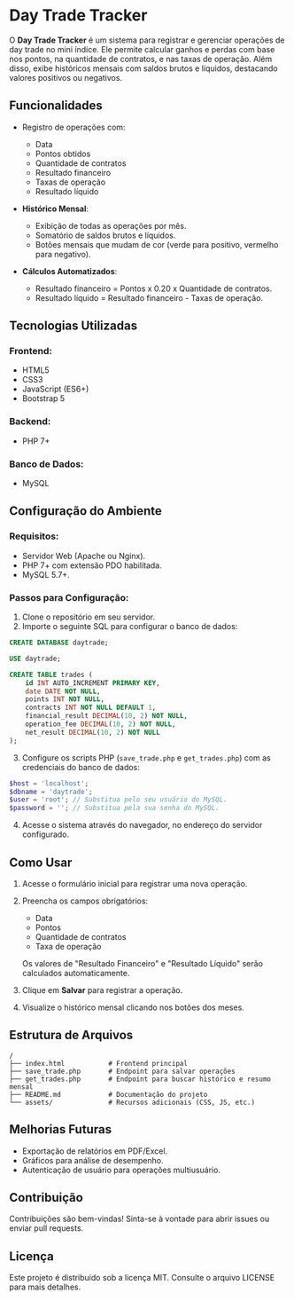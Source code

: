 # Day Trade Tracker

O **Day Trade Tracker** é um sistema para registrar e gerenciar operações de day trade no mini índice. Ele permite calcular ganhos e perdas com base nos pontos, na quantidade de contratos, e nas taxas de operação. Além disso, exibe históricos mensais com saldos brutos e líquidos, destacando valores positivos ou negativos.

## Funcionalidades

- Registro de operações com:
  - Data
  - Pontos obtidos
  - Quantidade de contratos
  - Resultado financeiro
  - Taxas de operação
  - Resultado líquido

- **Histórico Mensal**:
  - Exibição de todas as operações por mês.
  - Somatório de saldos brutos e líquidos.
  - Botões mensais que mudam de cor (verde para positivo, vermelho para negativo).

- **Cálculos Automatizados**:
  - Resultado financeiro = Pontos x 0.20 x Quantidade de contratos.
  - Resultado líquido = Resultado financeiro - Taxas de operação.

## Tecnologias Utilizadas

### Frontend:
- HTML5
- CSS3
- JavaScript (ES6+)
- Bootstrap 5

### Backend:
- PHP 7+

### Banco de Dados:
- MySQL

## Configuração do Ambiente

### Requisitos:
- Servidor Web (Apache ou Nginx).
- PHP 7+ com extensão PDO habilitada.
- MySQL 5.7+.

### Passos para Configuração:
1. Clone o repositório em seu servidor.
2. Importe o seguinte SQL para configurar o banco de dados:

```sql
CREATE DATABASE daytrade;

USE daytrade;

CREATE TABLE trades (
    id INT AUTO_INCREMENT PRIMARY KEY,
    date DATE NOT NULL,
    points INT NOT NULL,
    contracts INT NOT NULL DEFAULT 1,
    financial_result DECIMAL(10, 2) NOT NULL,
    operation_fee DECIMAL(10, 2) NOT NULL,
    net_result DECIMAL(10, 2) NOT NULL
);
```

3. Configure os scripts PHP (`save_trade.php` e `get_trades.php`) com as credenciais do banco de dados:

```php
$host = 'localhost';
$dbname = 'daytrade';
$user = 'root'; // Substitua pelo seu usuário do MySQL.
$password = ''; // Substitua pela sua senha do MySQL.
```

4. Acesse o sistema através do navegador, no endereço do servidor configurado.

## Como Usar

1. Acesse o formulário inicial para registrar uma nova operação.
2. Preencha os campos obrigatórios:
   - Data
   - Pontos
   - Quantidade de contratos
   - Taxa de operação

   Os valores de "Resultado Financeiro" e "Resultado Líquido" serão calculados automaticamente.

3. Clique em **Salvar** para registrar a operação.
4. Visualize o histórico mensal clicando nos botões dos meses.

## Estrutura de Arquivos

```
/
├── index.html           # Frontend principal
├── save_trade.php       # Endpoint para salvar operações
├── get_trades.php       # Endpoint para buscar histórico e resumo mensal
├── README.md            # Documentação do projeto
└── assets/              # Recursos adicionais (CSS, JS, etc.)
```

## Melhorias Futuras

- Exportação de relatórios em PDF/Excel.
- Gráficos para análise de desempenho.
- Autenticação de usuário para operações multiusuário.

## Contribuição

Contribuições são bem-vindas! Sinta-se à vontade para abrir issues ou enviar pull requests.

## Licença

Este projeto é distribuído sob a licença MIT. Consulte o arquivo LICENSE para mais detalhes.

